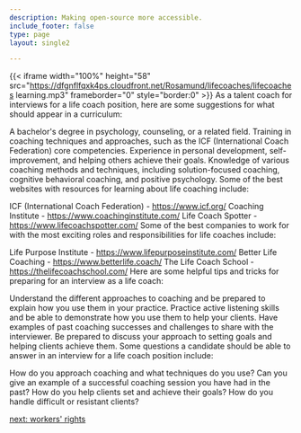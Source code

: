 ```yaml
---
description: Making open-source more accessible.
include_footer: false
type: page
layout: single2

---
```


{{< iframe width="100%" height="58" src="https://dfgnflfqxk4ps.cloudfront.net/Rosamund/lifecoaches/lifecoaches learning.mp3" frameborder="0" style="border:0" >}}
As a talent coach for interviews for a life coach position, here are some suggestions for what should appear in a curriculum:

A bachelor's degree in psychology, counseling, or a related field.
Training in coaching techniques and approaches, such as the ICF (International Coach Federation) core competencies.
Experience in personal development, self-improvement, and helping others achieve their goals.
Knowledge of various coaching methods and techniques, including solution-focused coaching, cognitive behavioral coaching, and positive psychology.
Some of the best websites with resources for learning about life coaching include:

ICF (International Coach Federation) - https://www.icf.org/
Coaching Institute - https://www.coachinginstitute.com/
Life Coach Spotter - https://www.lifecoachspotter.com/
Some of the best companies to work for with the most exciting roles and responsibilities for life coaches include:

Life Purpose Institute - https://www.lifepurposeinstitute.com/
Better Life Coaching - https://www.betterlife.coach/
The Life Coach School - https://thelifecoachschool.com/
Here are some helpful tips and tricks for preparing for an interview as a life coach:

Understand the different approaches to coaching and be prepared to explain how you use them in your practice.
Practice active listening skills and be able to demonstrate how you use them to help your clients.
Have examples of past coaching successes and challenges to share with the interviewer.
Be prepared to discuss your approach to setting goals and helping clients achieve them.
Some questions a candidate should be able to answer in an interview for a life coach position include:

How do you approach coaching and what techniques do you use?
Can you give an example of a successful coaching session you have had in the past?
How do you help clients set and achieve their goals?
How do you handle difficult or resistant clients?


<a href="https://workdojos.com/lifecoaches/rights">next: workers' rights</a>
